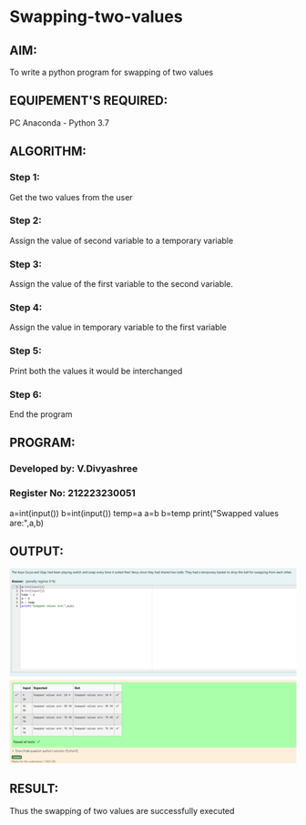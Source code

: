 # Swapping-two-values
## AIM:
To write a python program for swapping of two values
## EQUIPEMENT'S REQUIRED: 
PC
Anaconda - Python 3.7
## ALGORITHM: 
### Step 1:
Get the two values from the user
### Step 2: 
Assign the value of second variable to a temporary variable 
### Step 3: 
Assign the value of the first variable to the second variable.
### Step 4:  
Assign the value in temporary variable to the first variable
### Step 5: 
Print both the values it would be interchanged
### Step 6: 
End the program
## PROGRAM:
### Developed by: V.Divyashree
### Register No: 212223230051
a=int(input())
b=int(input())
temp=a
a=b
b=temp
print("Swapped values are:",a,b)
## OUTPUT:
![OUTPUT](image.png)
## RESULT:
Thus the swapping of two values are successfully executed



